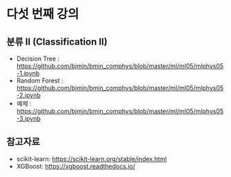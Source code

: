 # 다섯 번째 강의 

## 분류 II (Classification II)

* Decision Tree : https://github.com/bjmin/bmin_comphys/blob/master/ml/ml05/mlphys05-1.ipynb
* Random Forest : https://github.com/bjmin/bmin_comphys/blob/master/ml/ml05/mlphys05-2.ipynb
* 예제 : https://github.com/bjmin/bmin_comphys/blob/master/ml/ml05/mlphys05-3.ipynb


## 참고자료
* scikit-learn: https://scikit-learn.org/stable/index.html
* XGBoost: https://xgboost.readthedocs.io/
